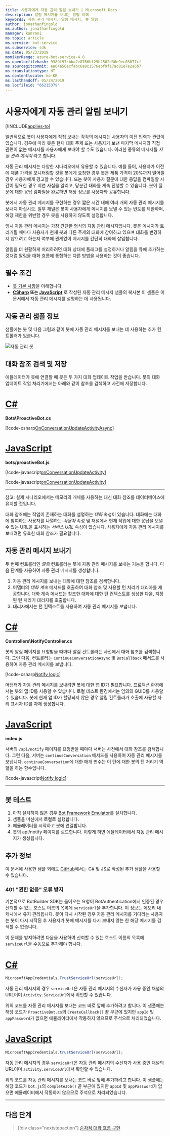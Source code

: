 ```yaml
---
title: 사용자에게 자동 관리 알림 보내기 | Microsoft Docs
description: 알림 메시지를 보내는 방법 이해
keywords: 자동 관리 메시지, 알림 메시지, 봇 알림
author: jonathanfingold
ms.author: jonathanfingold
manager: kamrani
ms.topic: article
ms.service: bot-service
ms.subservice: sdk
ms.date: 05/23/2019
monikerRange: azure-bot-service-4.0
ms.openlocfilehash: 9389f97cbba2e8766bf29b2502d36e9ec03077cf
ms.sourcegitcommit: ea64a56acfabc6a9c1576ebf9f17ac81e7e2a6b7
ms.translationtype: HT
ms.contentlocale: ko-KR
ms.lasthandoff: 05/24/2019
ms.locfileid: "66215379"
---
```

# <a name="send-proactive-notifications-to-users"></a>사용자에게 자동 관리 알림 보내기

[!INCLUDE[applies-to](../includes/applies-to.md)]

일반적으로 봇이 사용자에게 직접 보내는 각각의 메시지는 사용자의 이전 입력과 관련이 있습니다.
경우에 따라 봇은 현재 대화 주제 또는 사용자가 보낸 마지막 메시지와 직접 관련이 없는 메시지를 사용자에게 보내야 할 수도 있습니다. 이러한 종류의 메시지를 _자동 관리 메시지_ 라고 합니다.

자동 관리 메시지는 다양한 시나리오에서 유용할 수 있습니다. 예를 들어, 사용자가 이전에 제품 가격을 모니터링할 것을 봇에게 요청한 경우 봇은 제품 가격이 20%까지 떨어질 경우 사용자에게 경고할 수 있습니다. 또는 봇이 사용자 질문에 대한 응답을 컴파일할 시간이 필요한 경우 지연 사실을 알리고, 당분간 대화를 계속 진행할 수 있습니다. 봇이 질문에 대한 응답 컴파일을 완료하면 해당 정보를 사용자와 공유합니다.

봇에서 자동 관리 메시지를 구현하는 경우 짧은 시간 내에 여러 개의 자동 관리 메시지를 보내지 마십시오. 일부 채널은 봇이 사용자에게 메시지를 보낼 수 있는 빈도를 제한하며, 해당 제한을 위반할 경우 봇을 사용하지 않도록 설정합니다.

임시 자동 관리 메시지는 가장 간단한 형식의 자동 관리 메시지입니다. 봇은 메시지가 트리거될 때마다 사용자가 현재 봇과 다른 주제의 대화에 참여하고 있으며 대화를 변경하지 않으려고 하는지 여부에 관계없이 메시지를 간단히 대화에 삽입합니다.

알림을 더 원활하게 처리하려면 대화 상태에 플래그를 설정하거나 알림을 큐에 추가하는 것처럼 알림을 대화 흐름에 통합하는 다른 방법을 사용하는 것이 좋습니다.

## <a name="prerequisites"></a>필수 조건

- [봇 기본 사항](bot-builder-basics.md)을 이해합니다.
- **[CSharp](https://aka.ms/proactive-sample-cs) 또는 [JavaScript](https://aka.ms/proactive-sample-js)** 로 작성된 자동 관리 메시지 샘플의 복사본 이 샘플은 이 문서에서 자동 관리 메시지를 설명하는 데 사용됩니다.

## <a name="about-the-proactive-sample"></a>자동 관리 샘플 정보

샘플에는 봇 및 다음 그림과 같이 봇에 자동 관리 메시지를 보내는 데 사용하는 추가 컨트롤러가 있습니다.

![자동 관리 봇](media/proactive-sample-bot.png)

## <a name="retrieve-and-store-conversation-reference"></a>대화 참조 검색 및 저장

에뮬레이터가 봇에 연결할 때 봇은 두 가지 대화 업데이트 작업을 받습니다. 봇의 대화 업데이트 작업 처리기에서는 아래와 같이 참조를 검색하고 사전에 저장합니다.

# <a name="ctabcsharp"></a>[C#](#tab/csharp)

**Bots\ProactiveBot.cs**

[!code-csharp[OnConversationUpdateActivityAsync](~/../botbuilder-samples/samples/csharp_dotnetcore/16.proactive-messages/Bots/ProactiveBot.cs?range=26-37&highlight=3-4,9)]

# <a name="javascripttabjavascript"></a>[JavaScript](#tab/javascript)

**bots/proactiveBot.js**

[!code-javascript[onConversationUpdateActivity](~/../botbuilder-samples/samples/javascript_nodejs/16.proactive-messages/bots/proactiveBot.js?range=13-17&highlight=2)]

[!code-javascript[onConversationUpdateActivity](~/../botbuilder-samples/samples/javascript_nodejs/16.proactive-messages/bots/proactiveBot.js?range=41-44&highlight=2-3)]

---

참고: 실제 시나리오에서는 메모리의 개체를 사용하는 대신 대화 참조를 데이터베이스에 유지할 것입니다.

대화 참조에는 작업이 존재하는 대화를 설명하는 _대화_ 속성이 있습니다. 대화에는 대화에 참여하는 사용자를 나열하는 _사용자_ 속성 및 채널에서 현재 작업에 대한 응답을 보낼 수 있는 URL을 표시하는 _서비스 URL_ 속성이 있습니다. 사용자에게 자동 관리 메시지를 보내려면 유효한 대화 참조가 필요합니다.

## <a name="send-proactive-message"></a>자동 관리 메시지 보내기

두 번째 컨트롤러인 _알림_ 컨트롤러는 봇에 자동 관리 메시지를 보내는 기능을 합니다. 다음 단계를 사용하여 자동 관리 메시지를 생성합니다.

1. 자동 관리 메시지를 보내는 대화에 대한 참조를 검색합니다.
1. 어댑터의 _대화 계속_ 메서드를 호출하여 대화 참조 및 사용할 턴 처리기 대리자를 제공합니다. 대화 계속 메서드는 참조한 대화에 대한 턴 컨텍스트를 생성한 다음, 지정된 턴 처리기 대리자를 호출합니다.
1. 대리자에서는 턴 컨텍스트를 사용하여 자동 관리 메시지를 보냅니다.

# <a name="ctabcsharp"></a>[C#](#tab/csharp)

**Controllers\NotifyController.cs**

봇의 알림 페이지를 요청받을 때마다 알림 컨트롤러는 사전에서 대화 참조를 검색합니다.
그런 다음, 컨트롤러는 `ContinueConversationAsync` 및 `BotCallback` 메서드를 사용하여 자동 관리 메시지를 보냅니다.

[!code-csharp[Notify logic](~/../botbuilder-samples/samples/csharp_dotnetcore/16.proactive-messages/Controllers/NotifyController.cs?range=17-59&highlight=28,40-43)]

어댑터가 자동 관리 메시지를 보내려면 봇에 대한 앱 ID가 필요합니다. 프로덕션 환경에서는 봇의 앱 ID를 사용할 수 있습니다. 로컬 테스트 환경에서는 임의의 GUID를 사용할 수 있습니다. 봇에 현재 앱 ID가 할당되지 않은 경우 알림 컨트롤러가 호출에 사용할 자리 표시자 ID를 자체 생성합니다.

# <a name="javascripttabjavascript"></a>[JavaScript](#tab/javascript)

**index.js**

서버의 `/api/notify` 페이지를 요청받을 때마다 서버는 사전에서 대화 참조를 검색합니다.
그런 다음, 서버는 `continueConversation` 메서드를 사용하여 자동 관리 메시지를 보냅니다.
`continueConversation`에 대한 매개 변수는 이 턴에 대한 봇의 턴 처리기 역할을 하는 함수입니다.

[!code-javascript[Notify logic](~/../botbuilder-samples/samples/javascript_nodejs/16.proactive-messages/index.js?range=56-62&highlight=4-5)]

---

## <a name="test-your-bot"></a>봇 테스트

1. 아직 설치하지 않은 경우 [Bot Framework Emulator](https://aka.ms/bot-framework-emulator-readme)를 설치합니다.
1. 샘플을 머신에서 로컬로 실행합니다.
1. 에뮬레이터를 시작하고 봇에 연결합니다.
1. 봇의 api/notify 페이지를 로드합니다. 이렇게 하면 에뮬레이터에서 자동 관리 메시지가 생성됩니다.

## <a name="additional-information"></a>추가 정보

이 문서에 사용한 샘플 외에도 [GitHub](https://github.com/Microsoft/BotBuilder-Samples/)에서는 C# 및 JS로 작성된 추가 샘플을 사용할 수 있습니다.

### <a name="avoiding-401-unauthorized-errors"></a>401 "권한 없음" 오류 방지 

기본적으로 BotBuilder SDK는 들어오는 요청이 BotAuthentication에서 인증된 경우 신뢰할 수 있는 호스트 이름의 목록에 `serviceUrl`을 추가합니다. 이 정보는 메모리 내 캐시에서 유지 관리됩니다. 봇이 다시 시작된 경우 자동 관리 메시지를 기다리는 사용자는 봇이 다시 시작된 후 사용자가 봇에 메시지를 다시 보내지 않는 한 해당 메시지를 검색할 수 없습니다. 

이 문제를 방지하려면 다음을 사용하여 신뢰할 수 있는 호스트 이름의 목록에 `serviceUrl`을 수동으로 추가해야 합니다. 

# <a name="ctabcsharp"></a>[C#](#tab/csharp)

```csharp 
MicrosoftAppCredentials.TrustServiceUrl(serviceUrl); 
``` 

자동 관리 메시지의 경우 `serviceUrl`은 자동 관리 메시지의 수신자가 사용 중인 채널의 URL이며 `Activity.ServiceUrl`에서 확인할 수 있습니다. 

위의 코드를 자동 관리 메시지를 보내는 코드 바로 앞에 추가하려고 합니다. 이 샘플에는 해당 코드가 `ProactiveBot.cs`의 `CreateCallback()` 끝 부근에 있지만 `appId` 및 `appPassword`가 없으면 에뮬레이터에서 작동하지 않으므로 주석으로 처리되었습니다.

# <a name="javascripttabjavascript"></a>[JavaScript](#tab/javascript)

```js
MicrosoftAppCredentials.trustServiceUrl(serviceUrl);
```

자동 관리 메시지의 경우 `serviceUrl`은 자동 관리 메시지의 수신자가 사용 중인 채널의 URL이며 `activity.serviceUrl`에서 확인할 수 있습니다.

위의 코드를 자동 관리 메시지를 보내는 코드 바로 앞에 추가하려고 합니다. 이 샘플에는 해당 코드가 `bot.js`의 `completeJob()` 끝 부근에 있지만 `appId` 및 `appPassword`가 없으면 에뮬레이터에서 작동하지 않으므로 주석으로 처리되었습니다.

---

## <a name="next-steps"></a>다음 단계

> [!div class="nextstepaction"]
> [순차적 대화 흐름 구현](bot-builder-dialog-manage-conversation-flow.md)
